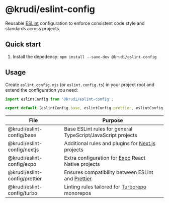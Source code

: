 # @krudi/eslint-config

Reusable [ESLint](https://github.com/eslint/eslint) configuration to enforce
consistent code style and standards across projects.

## Quick start

1. Install the depedency: `npm install --save-dev @krudi/eslint-config`

## Usage

Create `eslint.config.mjs` (or `eslint.config.ts`) in your project root and
extend the configuration you need:

```js
import eslintConfig from '@krudi/eslint-config';

export default [eslintConfig.base, eslintConfig.prettier, eslintConfig.turbo];
```

| File                          | Purpose                                                                                   |
| ----------------------------- | ----------------------------------------------------------------------------------------- |
| @krudi/eslint-config/base     | Base ESLint rules for general TypeScript/JavaScript projects                              |
| @krudi/eslint-config/nextjs   | Additional rules and plugins for [Next.js](https://github.com/vercel/next.js) projects    |
| @krudi/eslint-config/expo     | Extra configuration for [Expo](https://github.com/expo/expo) React Native projects        |
| @krudi/eslint-config/prettier | Ensures compatibility between ESLint and [Prettier](https://github.com/prettier/prettier) |
| @krudi/eslint-config/turbo    | Linting rules tailored for [Turborepo](https://github.com/vercel/turborepo) monorepos     |
